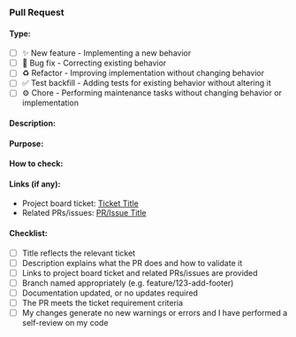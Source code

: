 ### Pull Request 

#### Type:
- [ ] ✨ New feature - Implementing a new behavior
- [ ] 🐛 Bug fix - Correcting existing behavior
- [ ] ♻️ Refactor - Improving implementation without changing behavior
- [ ] ✅ Test backfill - Adding tests for existing behavior without altering it
- [ ] ⚙️ Chore - Performing maintenance tasks without changing behavior or implementation

#### Description:
<!-- Briefly describe the changes introduced by this pull request -->

#### Purpose:
<!-- Describe the purpose or objective of this pull request -->

#### How to check:
<!-- Provide steps or instructions on how to validate the changes -->

#### Links (if any):
- Project board ticket: [Ticket Title](link)
- Related PRs/issues: [PR/Issue Title](link)

#### Checklist:

- [ ] Title reflects the relevant ticket
- [ ] Description explains what the PR does and how to validate it
- [ ] Links to project board ticket and related PRs/issues are provided
- [ ] Branch named appropriately (e.g. feature/123-add-footer)
- [ ] Documentation updated, or no updates required
- [ ] The PR meets the ticket requirement criteria
- [ ] My changes generate no new warnings or errors and I have performed a self-review on my code
